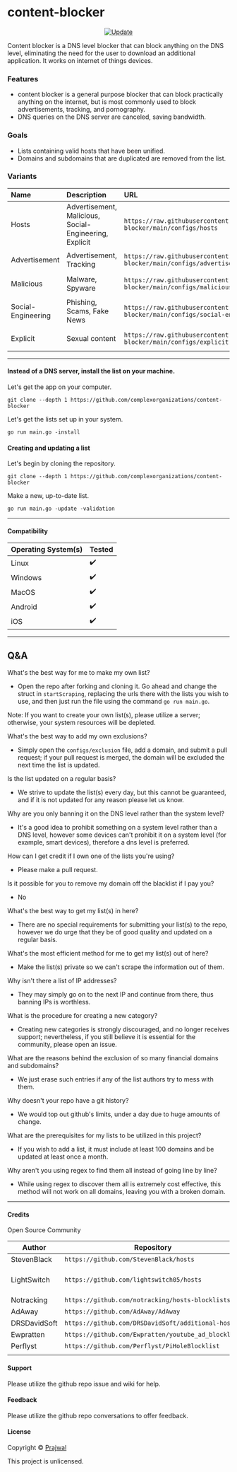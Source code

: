 # content-blocker

<p align="center">
	<a href="https://github.com/complexorganizations/content-blocker/actions/workflows/auto-update.yml">
		<img alt="Update" src="https://github.com/complexorganizations/content-blocker/actions/workflows/auto-update.yml/badge.svg" target="_blank" />
	</a>
</p>

Content blocker is a DNS level blocker that can block anything on the DNS level, eliminating the need for the user to download an additional application. It works on internet of things devices.

### Features

- content blocker is a general purpose blocker that can block practically anything on the internet, but is most commonly used to block advertisements, tracking, and pornography.
- DNS queries on the DNS server are canceled, saving bandwidth.

### Goals
- Lists containing valid hosts that have been unified.
- Domains and subdomains that are duplicated are removed from the list.

### Variants
| Name     | Description                | URL      | Mirror   |
| :------- | :------------------------- | :------- | :------- |
| Hosts    | Advertisement, Malicious, Social-Engineering, Explicit | `https://raw.githubusercontent.com/complexorganizations/content-blocker/main/configs/hosts` | `https://gitlab.com/prajwal-koirala/content-blocker/-/raw/main/configs/hosts` |
| Advertisement | Advertisement, Tracking | `https://raw.githubusercontent.com/complexorganizations/content-blocker/main/configs/advertisement` | `https://gitlab.com/prajwal-koirala/content-blocker/-/raw/main/configs/advertisement` |
| Malicious | Malware, Spyware | `https://raw.githubusercontent.com/complexorganizations/content-blocker/main/configs/malicious` | `https://gitlab.com/prajwal-koirala/content-blocker/-/raw/main/configs/malicious` |
| Social-Engineering | Phishing, Scams, Fake News | `https://raw.githubusercontent.com/complexorganizations/content-blocker/main/configs/social-engineering` | `https://gitlab.com/prajwal-koirala/content-blocker/-/raw/main/configs/social-engineering` |
| Explicit | Sexual content | `https://raw.githubusercontent.com/complexorganizations/content-blocker/main/configs/explicit` | `https://gitlab.com/prajwal-koirala/content-blocker/-/raw/main/configs/explicit` |

---
#### Instead of a DNS server, install the list on your machine.
Let's get the app on your computer.
```
git clone --depth 1 https://github.com/complexorganizations/content-blocker
```
Let's get the lists set up in your system.
```
go run main.go -install
```

#### Creating and updating a list
Let's begin by cloning the repository.
```
git clone --depth 1 https://github.com/complexorganizations/content-blocker
```
Make a new, up-to-date list.
```
go run main.go -update -validation
```

---
#### Compatibility
| Operating System(s)    | Tested                 |
| ---------------------  | ---------------------  |
| Linux                  | :heavy_check_mark:     |
| Windows                | :heavy_check_mark:     |
| MacOS                  | :heavy_check_mark:     |
| Android                | :heavy_check_mark:     |
| iOS                    | :heavy_check_mark:     |

---
## Q&A
What's the best way for me to make my own list?
- Open the repo after forking and cloning it. Go ahead and change the struct in `startScraping`, replacing the urls there with the lists you wish to use, and then just run the file using the command `go run main.go`.

Note: If you want to create your own list(s), please utilize a server; otherwise, your system resources will be depleted.

What's the best way to add my own exclusions?
- Simply open the `configs/exclusion` file, add a domain, and submit a pull request; if your pull request is merged, the domain will be excluded the next time the list is updated.

Is the list updated on a regular basis?
- We strive to update the list(s) every day, but this cannot be guaranteed, and if it is not updated for any reason please let us know.

Why are you only banning it on the DNS level rather than the system level?
- It's a good idea to prohibit something on a system level rather than a DNS level, however some devices can't prohibit it on a system level (for example, smart devices), therefore a dns level is preferred.

How can I get credit if I own one of the lists you're using?
- Please make a pull request.

Is it possible for you to remove my domain off the blacklist if I pay you?
- No

What's the best way to get my list(s) in here?
- There are no special requirements for submitting your list(s) to the repo, however we do urge that they be of good quality and updated on a regular basis.

What's the most efficient method for me to get my list(s) out of here?
- Make the list(s) private so we can't scrape the information out of them.

Why isn't there a list of IP addresses?
- They may simply go on to the next IP and continue from there, thus banning IPs is worthless.

What is the procedure for creating a new category?
- Creating new categories is strongly discouraged, and no longer receives support; nevertheless, if you still believe it is essential for the community, please open an issue.

What are the reasons behind the exclusion of so many financial domains and subdomains?
- We just erase such entries if any of the list authors try to mess with them.

Why doesn't your repo have a git history?
- We would top out github's limits, under a day due to huge amounts of change.

What are the prerequisites for my lists to be utilized in this project?
- If you wish to add a list, it must include at least 100 domains and be updated at least once a month.

Why aren't you using regex to find them all instead of going line by line?
- While using regex to discover them all is extremely cost effective, this method will not work on all domains, leaving you with a broken domain.

---
#### Credits
Open Source Community

| Author                 | Repository             | License                |
| ---------------------  | ---------------------  | ---------------------  |
| StevenBlack            | `https://github.com/StevenBlack/hosts` | MIT |
| LightSwitch            | `https://github.com/lightswitch05/hosts` | Apache License 2.0 |
| Notracking             | `https://github.com/notracking/hosts-blocklists` | UNKNOWN |
| AdAway                 | `https://github.com/AdAway/AdAway` | GPLv3+     |
| DRSDavidSoft           | `https://github.com/DRSDavidSoft/additional-hosts` | MIT |
| Ewpratten              | `https://github.com/Ewpratten/youtube_ad_blocklist` | GPLv3+ |
| Perflyst               | `https://github.com/Perflyst/PiHoleBlocklist` | `MIT` |
|                        |                        |                        |

#### Support
Please utilize the github repo issue and wiki for help.

#### Feedback
Please utilize the github repo conversations to offer feedback.

#### License
Copyright © [Prajwal](https://github.com/prajwal-koirala)

This project is unlicensed.
